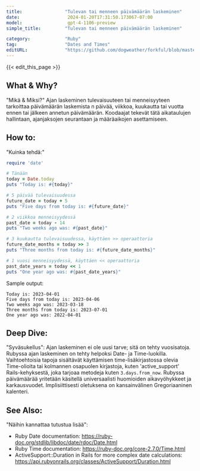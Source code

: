 ```yaml
---
title:                "Tulevan tai menneen päivämäärän laskeminen"
date:                  2024-01-20T17:31:50.173067-07:00
model:                 gpt-4-1106-preview
simple_title:         "Tulevan tai menneen päivämäärän laskeminen"

category:             "Ruby"
tag:                  "Dates and Times"
editURL:              "https://github.com/dogweather/forkful/blob/master/content/fi/ruby/calculating-a-date-in-the-future-or-past.md"
---
```


{{< edit_this_page >}}

## What & Why?
"Mikä & Miksi?"
Ajan laskeminen tulevaisuuteen tai menneisyyteen tarkoittaa päivämäärän laskemista n päivää, viikkoa, kuukautta tai vuotta ennen tai jälkeen annetun päivämäärän. Koodaajat tekevät tätä aikataulujen hallintaan, ajanjaksojen seurantaan ja määräaikojen asettamiseen.

## How to:
"Kuinka tehdä:"
```Ruby
require 'date'

# Tänään
today = Date.today
puts "Today is: #{today}"

# 5 päivää tulevaisuudessa
future_date = today + 5
puts "Five days from today is: #{future_date}"

# 2 viikkoa menneisyydessä
past_date = today - 14
puts "Two weeks ago was: #{past_date}"

# 3 kuukautta tulevaisuudessa, käyttäen >> operaattoria
future_date_months = today >> 3
puts "Three months from today is: #{future_date_months}"

# 1 vuosi menneisyydessä, käyttäen << operaattoria
past_date_years = today << 1
puts "One year ago was: #{past_date_years}"
```
Sample output:
```
Today is: 2023-04-01
Five days from today is: 2023-04-06
Two weeks ago was: 2023-03-18
Three months from today is: 2023-07-01
One year ago was: 2022-04-01
```

## Deep Dive:
"Syväsukellus":
Ajan laskeminen ei ole uusi tarve; sitä on tehty vuosisatoja. Rubyssa ajan laskeminen on tehty helpoksi Date- ja Time-luokilla. Vaihtoehtoisia tapoja sisältävät käyttämisen time-lisäkirjastossa olevia Time-olioita tai kolmannen osapuolen kirjastoja, kuten 'active_support' Rails-kehyksestä, joka tarjoaa metodeja kuten `3.days.from_now`.
Rubyssa päivämäärää yritetään käsitellä universaalisti huomioiden aikavyöhykkeet ja karkausvuodet. Implisiittisesti oletuksena on kansainvälinen Gregoriaaninen kalenteri.

## See Also:
"Näihin kannattaa tutustua lisää":
- Ruby Date documentation: https://ruby-doc.org/stdlib/libdoc/date/rdoc/Date.html
- Ruby Time documentation: https://ruby-doc.org/core-2.7.0/Time.html
- ActiveSupport::Duration in Rails for more complex date calculations: https://api.rubyonrails.org/classes/ActiveSupport/Duration.html
